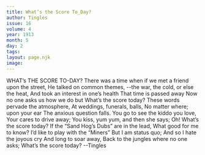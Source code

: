 ```yaml
---
title: What’s the Score To_Day?
author: Tingles
issue: 16
volume: 4
year: 1913
month: 5
day: 2
tags:
layout: page.njk
image:
---
```

WHAT’s THE SCORE TO-DAY?    There was a time when if we met a friend upon the street,   He talked on common themes, --the war, the cold, or else the heat,   And took an interest in one’s health   That time is passed away   Now no one asks us how we do but   What’s the score today?      These words pervade the atmosphere,   At weddings, funerals, balls,   No matter where; upon your ear   The anxious question falls.   You go to see the kiddo you love,    Your cares to drive away;   You kiss, yum yum, and then she says;    Oh! What’s the score today?      If the “Sand Hog’s Dubs” are in the lead,   What good for me to know?   I’d like to play with the “Miners”   But I am status quo;   And so I hate the joyous cry   And long to soar away,   Back to the jungles where no one asks;    What’s the score today?   --Tingles

